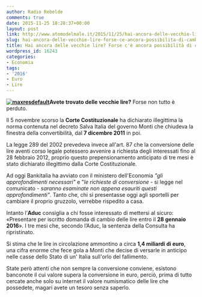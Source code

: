 ```yaml
---
author: Radio Rebelde
comments: true
date: 2015-11-25 18:28:37+00:00
layout: post
link: http://www.atomodelmale.it/2015/11/25/hai-ancora-delle-vecchie-lire-forse-ce-ancora-possibilita-di-cambiarle/
slug: hai-ancora-delle-vecchie-lire-forse-ce-ancora-possibilita-di-cambiarle
title: Hai ancora delle vecchie lire? Forse c'è ancora possibilità di cambiarle
wordpress_id: 16243
categories:
- Economia
tags:
- '2016'
- Euro
- Lire
---
```


**[![maxresdefault](http://www.atomodelmale.it/wp-content/uploads/2015/11/maxresdefault-300x161.jpg)](http://www.atomodelmale.it/2015/11/25/hai-ancora-delle-vecchie-lire-forse-ce-ancora-possibilita-di-cambiarle/maxresdefault/)Avete trovato delle vecchie lire?** Forse non tutto è perduto.

Il 5 novembre scorso la **Corte Costituzionale** ha dichiarato illegittima la norma contenuta nel decreto Salva Italia del governo Monti che chiudeva la finestra della convertibilità, dal **7 dicembre 2011** in poi.

La legge 289 del 2002 prevedeva invece all'art. 87 che la conversione delle lire aventi corso legale potessero avvenire a richiesta degli interessati fino al 28 febbraio 2012, proprio questo prepensionamento anticipato di tre mesi è stato dichiarato illegittimo dalla Corte Costituzionale.

Ad oggi Bankitalia ha avviato con il ministero dell'Economia _"gli approfondimenti necessari"_ e "_le richieste di conversione_ - si legge nel comunicato - _saranno esaminate non appena esauriti questi approfondimenti"_. Tanto che, chi si presentasse oggi agli sportelli per cambiare il proprio gruzzolo, verrebbe rispedito a casa.

Intanto l’**Aduc** consiglia a chi fosse interessato di mettersi al sicuro: «Presentare per iscritto domanda di cambio delle lire entro il **28 gennaio 2016**». I tre mesi che, secondo l’Aduc, la sentenza della Consulta ha ripristinato.



Si stima che le lire in circolazione ammontino a circa **1,4 miliardi di euro**, una cifra enorme che fece gola a Monti che decise di versarle in anticipo nelle casse dello Stato di un' Italia sull'orlo del fallimento.

State però attenti che non sempre la conversione conviene, esistono banconote il cui valore supera la conversione in euro, perciò, prima di tutto cercate anche solo su internet il valore numismatico delle lire che possedete, magari avete un tesoro senza saperlo.
